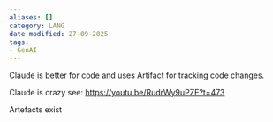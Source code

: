```yaml
---
aliases: []
category: LANG
date modified: 27-09-2025
tags:
- GenAI
---
```

Claude is better for code and uses Artifact for tracking code changes.

Claude is crazy see: https://youtu.be/RudrWy9uPZE?t=473

Artefacts exist